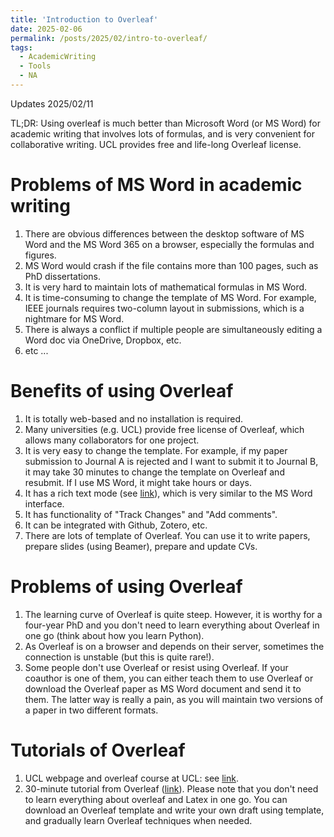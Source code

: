```yaml
---
title: 'Introduction to Overleaf'
date: 2025-02-06
permalink: /posts/2025/02/intro-to-overleaf/
tags:
  - AcademicWriting
  - Tools
  - NA
---
```


Updates 2025/02/11

TL;DR: Using overleaf is much better than Microsoft Word (or MS Word) for academic writing that involves lots of formulas, and is very convenient for collaborative writing. UCL provides free and life-long Overleaf license.

# Problems of MS Word in academic writing

1. There are obvious differences between the desktop software of MS Word and the MS Word 365 on a browser, especially the formulas and figures.
2. MS Word would crash if the file contains more than 100 pages, such as PhD dissertations.
3. It is very hard to maintain lots of mathematical formulas in MS Word.
4. It is time-consuming to change the template of MS Word. For example, IEEE journals requires two-column layout in submissions, which is a nightmare for MS Word.
5. There is always a conflict if multiple people are simultaneously editing a Word doc via OneDrive, Dropbox, etc.
6. etc ...

# Benefits of using Overleaf

1. It is totally web-based and no installation is required.
2. Many universities (e.g. UCL) provide free license of Overleaf, which allows many collaborators for one project.
3. It is very easy to change the template. For example, if my paper submission to Journal A is rejected and I want to submit it to Journal B, it may take 30 minutes to change the template on Overleaf and resubmit. If I use MS Word, it might take hours or days.
4. It has a rich text mode (see [link](https://www.overleaf.com/blog/the-updated-rich-text-editor-simplifies-team-collaboration)), which is very similar to the MS Word interface.
5. It has functionality of "Track Changes" and "Add comments".
6. It can be integrated with Github, Zotero, etc.
7. There are lots of template of Overleaf. You can use it to write papers, prepare slides (using Beamer), prepare and update CVs.

# Problems of using Overleaf

1. The learning curve of Overleaf is quite steep. However, it is worthy for a four-year PhD and you don't need to learn everything about Overleaf in one go (think about how you learn Python).
2. As Overleaf is on a browser and depends on their server, sometimes the connection is unstable (but this is quite rare!).
3. Some people don't use Overleaf or resist using Overleaf. If your coauthor is one of them, you can either teach them to use Overleaf or download the Overleaf paper as MS Word document and send it to them. The latter way is really a pain, as you will maintain two versions of a paper in two different formats.

# Tutorials of Overleaf

1. UCL webpage and overleaf course at UCL: see [link](https://blogs.ucl.ac.uk/digital-education/2020/10/20/overleaf-now-available/). 
2. 30-minute tutorial from Overleaf ([link](https://www.overleaf.com/learn/latex/Learn_LaTeX_in_30_minutes)). Please note that you don't need to learn everything about overleaf and Latex in one go. You can download an Overleaf template and write your own draft using template, and gradually learn Overleaf techniques when needed.